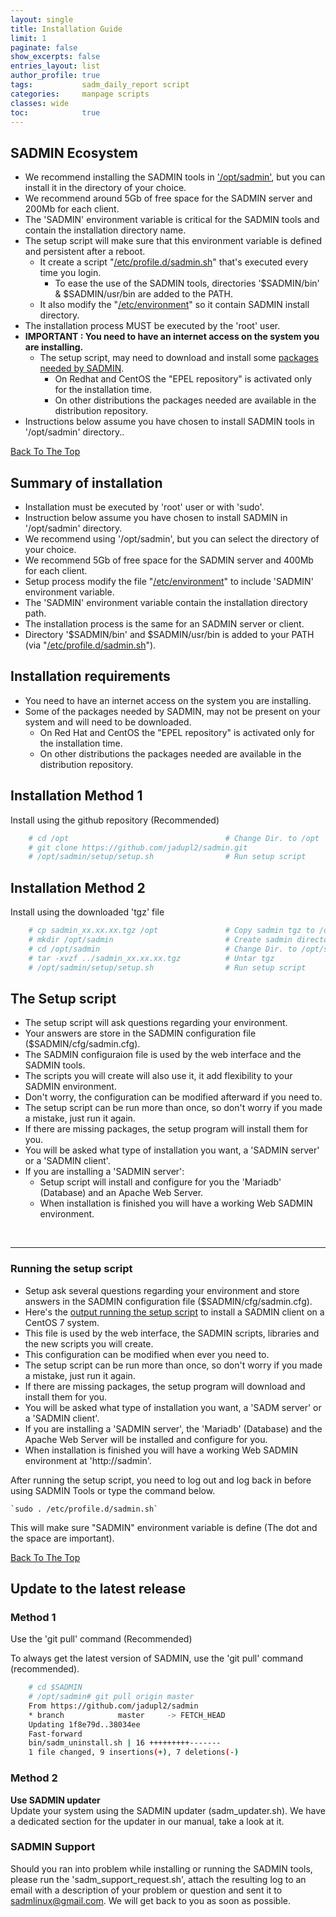 ```yaml
---
layout: single
title: Installation Guide
limit: 1
paginate: false
show_excerpts: false
entries_layout: list
author_profile: true
tags:           sadm_daily_report script 
categories:     manpage scripts 
classes: wide
toc:            true
---
```


## SADMIN Ecosystem

* We recommend installing the SADMIN tools in ['/opt/sadmin'](/assets/img/directory_structure.png), 
but you can install it in the directory of your choice.
* We recommend around 5Gb of free space for the SADMIN server and 200Mb for each client.
* The 'SADMIN' environment variable is critical for the SADMIN tools and contain the installation directory name.
* The setup script will make sure that this environment variable is defined and persistent after a reboot.
  * It create a script "[/etc/profile.d/sadmin.sh](https://sadmin.ca/assets/img/files/etc_profile_d_sadmin_sh.png)" that's executed every time you login.
    * To ease the use of the SADMIN tools, directories '$SADMIN/bin' & $SADMIN/usr/bin are added to the PATH.
  * It also modify the "[/etc/environment](https://sadmin.ca/assets/img/files/etc_environment.png)" so it contain SADMIN install directory.
* The installation process MUST be executed by the 'root' user.
* **IMPORTANT : You need to have an internet access on the system you are installing.**  
  * The setup script, may need to download and install some [packages needed by SADMIN](https://sadmin.ca/_pages/requirements).
    * On Redhat and CentOS the "EPEL repository" is activated only for the installation time.
    * On other distributions the packages needed are available in the distribution repository.
* Instructions below assume you have chosen to install SADMIN tools in '/opt/sadmin' directory..

[Back To The Top](#top_of_page)

## Summary of installation

- Installation must be executed by 'root' user or with 'sudo'.
- Instruction below assume you have chosen to install SADMIN in '/opt/sadmin' directory.
- We recommend using '/opt/sadmin', but you can select the directory of your choice.
- We recommend 5Gb of free space for the SADMIN server and 400Mb for each client.
- Setup process modify the file "[/etc/environment](/assets/img/files/etc_environment.png)" to include 'SADMIN' environment variable.
- The 'SADMIN' environment variable contain the installation directory path.
- The installation process is the same for an SADMIN server or client.
- Directory '$SADMIN/bin' and $SADMIN/usr/bin is added to your PATH (via "[/etc/profile.d/sadmin.sh](/assets/img/files/etc_profile_d_sadmin_sh.png)"). 

## Installation requirements
- You need to have an internet access on the system you are installing.
- Some of the packages needed by SADMIN, may not be present on your system and will need to be downloaded.
  - On Red Hat and CentOS the "EPEL repository" is activated only for the installation time.
  - On other distributions the packages needed are available in the distribution repository.

 
## Installation Method 1  
Install using the github repository (Recommended)
```bash
    # cd /opt                                   # Change Dir. to /opt
    # git clone https://github.com/jadupl2/sadmin.git
    # /opt/sadmin/setup/setup.sh                # Run setup script
```

## Installation Method 2  
Install using the downloaded 'tgz' file   
```bash
    # cp sadmin_xx.xx.xx.tgz /opt               # Copy sadmin tgz to /opt
    # mkdir /opt/sadmin                         # Create sadmin directory
    # cd /opt/sadmin                            # Change Dir. to /opt/sadmin
    # tar -xvzf ../sadmin_xx.xx.xx.tgz          # Untar tgz
    # /opt/sadmin/setup/setup.sh                # Run setup script
```

## The Setup script  
- The setup script will ask questions regarding your environment.  
- Your answers are store in the SADMIN configuration file ($SADMIN/cfg/sadmin.cfg).  
- The SADMIN configuraion file is used by the web interface and the SADMIN tools.  
- The scripts you will create will also use it, it add flexibility to your SADMIN environment.  
- Don't worry, the configuration can be modified afterward if you need to.  
- The setup script can be run more than once, so don't worry if you made a mistake, just run it again.  
- If there are missing packages, the setup program will install them for you.  
- You will be asked what type of installation you want, a 'SADMIN server' or a 'SADMIN client'.  
- If you are installing a 'SADMIN server':  
    - Setup script will install and configure for you the 'Mariadb' (Database) and an Apache Web Server.  
    - When installation is finished you will have a working Web SADMIN environment.  


<br>

---

### Running the setup script
* Setup ask several questions regarding your environment and store answers in the SADMIN configuration file ($SADMIN/cfg/sadmin.cfg).  
* Here's the [output running the setup script](https://sadmin.ca/assets//pdf/setup_centos7.pdf) to install a SADMIN client on a CentOS 7 system.
* This file is used by the web interface, the SADMIN scripts, libraries and the new scripts you will create.  
* This configuration can be modified when ever you need to.  
* The setup script can be run more than once, so don't worry if you made a mistake, just run it again.
* If there are missing packages, the setup program will download and install them for you.
* You will be asked what type of installation you want, a 'SADM server' or a 'SADMIN client'.
* If you are installing a 'SADMIN server', the 'Mariadb' (Database) and the Apache Web Server will be installed and configure for you.  
* When installation is finished you will have a working Web SADMIN environment at 'http://sadmin'.

After running the setup script, you need to log out and log back in before using SADMIN Tools or type the command below.  

    `sudo . /etc/profile.d/sadmin.sh`   
This will make sure "SADMIN" environment variable is define (The dot and the space are important).  

[Back To The Top](#top_of_page)



## Update to the latest release  

### Method 1  
Use the 'git pull' command (Recommended)

To always get the latest version of SADMIN, use the 'git pull' command (recommended).
```bash
    # cd $SADMIN
    # /opt/sadmin# git pull origin master
    From https://github.com/jadupl2/sadmin
    * branch            master     -> FETCH_HEAD
    Updating 1f8e79d..38034ee
    Fast-forward
    bin/sadm_uninstall.sh | 16 +++++++++-------
    1 file changed, 9 insertions(+), 7 deletions(-)
```

### Method 2  
**Use SADMIN updater**  
Update your system using the SADMIN updater (sadm_updater.sh).
We have a dedicated section for the updater in our manual, take a look at it.

### SADMIN Support  
Should you ran into problem while installing or running the SADMIN tools, please run the 
'sadm_support_request.sh', attach the resulting log to an email with a description of your 
problem or question and sent it to [sadmlinux@gmail.com](mailto:sadmlinux@gmail.com). 
We will get back to you as soon as possible.  
